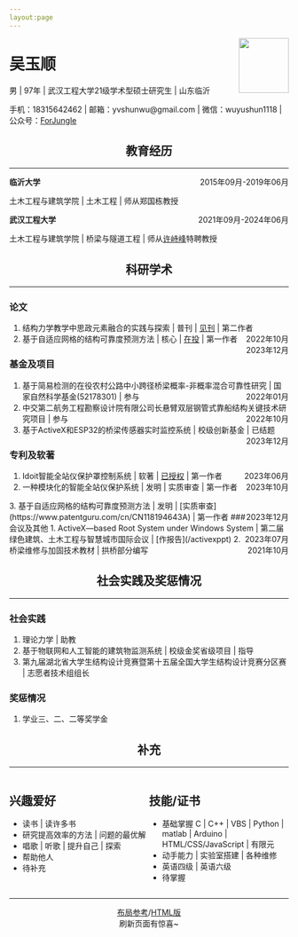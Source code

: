 ```yaml
--- 
layout:page
---
```

<img src="/self.jpg" height="99em" width="90em" style="float:right;">
        <h1>吴玉顺</h1>
        <p>
            男 | 97年 | 武汉工程大学21级学术型硕士研究生 | 山东临沂
        </p>
        <p>
            手机：18315642462 | 邮箱：yvshunwu@gmail.com | 微信：wuyushun1118 | 公众号：<a href="/research-life/wechat">ForJungle</a>
        </p>



<h2 style="text-align: center;">教育经历</h2>

----
**临沂大学** <span style="float:right;">2015年09月-2019年06月</span>

土木工程与建筑学院 | 土木工程 | 师从郑国栋教授

**武汉工程大学** <span style="float:right;">2021年09月-2024年06月</span>

土木工程与建筑学院 | 桥梁与隧道工程 | 师从[许峙峰](http://cea.wit.edu.cn/info/1077/2469.htm?ivk_sa=1024320u)特聘教授


<h2 style="text-align: center;">科研学术</h2>

----
### 论文
1. 结构力学教学中思政元素融合的实践与探索 | 普刊 | [见刊](https://m.fx361.com/news/2023/1122/22715980.html) | 第二作者 <span style="float:right;">2022年10月</span>
2. 基于自适应网格的结构可靠度预测方法 | 核心 | [在投](/reliabilitythesis) | 第一作者 <span style="float:right;">2023年12月</span>
### 基金及项目
1. 基于简易检测的在役农村公路中小跨径桥梁概率-非概率混合可靠性研究 | 国家自然科学基金(52178301) | 参与 <span style="float:right;">2022年01月</span>
2. 中交第二航务工程勘察设计院有限公司长悬臂双层钢管式靠船结构关键技术研究项目 | 参与 <span style="float:right;">2022年10月</span>
3. 基于ActiveX和ESP32的桥梁传感器实时监控系统 | 校级创新基金 | 已结题 <span style="float:right;">2023年12月</span>
### 专利及软著
1. Idoit智能全站仪保护罩控制系统 | 软著 | [已授权](https://banquan.tianyancha.com/rj/9c9ov79za589acd6cb425a1a7lcav498) | 第一作者 <span style="float:right;">2023年06月</span>
2. 一种模块化的智能全站仪保护系统 | 发明 | 实质审查 | 第一作者 <span style="float:right;">2023年10月
</span>
3. 基于自适应网格的结构可靠度预测方法 | 发明 | [实质审查](https://www.patentguru.com/cn/CN118194643A) | 第一作者 <span style="float:right;">2023年12月</span>
### 会议及其他
1. ActiveX—based Root System under Windows System | 第二届绿色建筑、土木工程与智慧城市国际会议 | [作报告](/activexppt) <span style="float:right;">2023年07月</span>
2. 桥梁维修与加固技术教材 | 拱桥部分编写 <span style="float:right;">2021年10月</span>

<h2 style="text-align: center;">社会实践及奖惩情况</h2>

----
### 社会实践
1. 理论力学 | 助教
2. 基于物联网和人工智能的建筑物监测系统 | 校级金奖省级项目 | 指导
3. 第九届湖北省大学生结构设计竞赛暨第十五届全国大学生结构设计竞赛分区赛 | 志愿者技术组组长
### 奖惩情况
1. 学业三、二、二等奖学金

<h2 style="text-align: center;">补充</h2>

----

<div style="word-wrap: break-word; display: grid; grid-template-columns: 50% 50%;">
<div>
    <h2>兴趣爱好</h2>

<ul>
    <li>读书 | 读许多书</li>
    <li>研究提高效率的方法 | 问题的最优解</li>
    <li>唱歌 | 听歌 | 提升自己 | 探索</li>
    <li>帮助他人</li>
    <li>待补充</li>
</ul>
</div>
<div>
<h2>技能/证书</h2>
<ul>
    <li>基础掌握 C | C++ | VBS | Python | matlab | Arduino | HTML/CSS/JavaScript | 有限元 </li>
    <li>动手能力 | 实验室搭建 | 各种维修</li>
    <li>英语四级 | 英语六级</li>
    <li>待掌握</li>
</ul>
</div>
</div>

----

<div style="text-align: center;"><a href="https://www.wondercv.com/jianlimoban/7ba047a97c2d4090.html" target="_blank">布局参考</a>/<a href="selfcv">HTML版</a></div>

<div id="jinrishici-sentence" style="text-align: center;">刷新页面有惊喜~</div>

